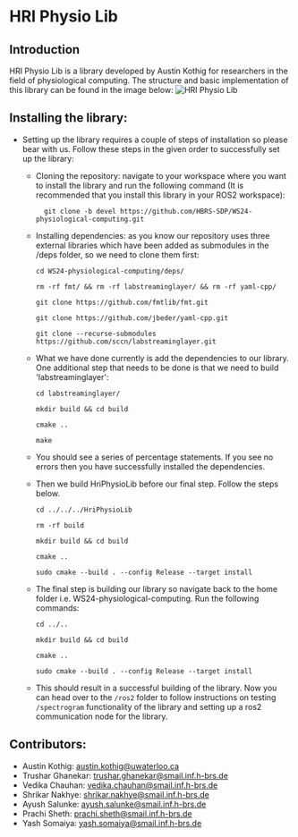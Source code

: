 # HRI Physio Lib 
## Introduction
HRI Physio Lib is a library developed by Austin Kothig for researchers in the field of physiological computing. The structure and basic implementation of this library can be found in the image below:
![HRI Physio Lib](https://github.com/user-attachments/assets/894adccd-6bd8-4dcc-8718-edef5a2d8647)

## Installing the library:
- Setting up the library requires a couple of steps of installation so please bear with us. Follow these steps in the given order to successfully set up the library:
  - Cloning the repository: navigate to your workspace where you want to install the library and run the following command (It is recommended that you install this library in your ROS2 workspace):<br>
    ```
      git clone -b devel https://github.com/HBRS-SDP/WS24-physiological-computing.git
    ```
    
  - Installing dependencies: as you know our repository uses three external libraries which have been added as submodules in the /deps folder, so we need to clone them first:<br>
      ```
    cd WS24-physiological-computing/deps/
      ```
      ```
    rm -rf fmt/ && rm -rf labstreaminglayer/ && rm -rf yaml-cpp/
      ```
      ```
    git clone https://github.com/fmtlib/fmt.git
      ```
      ```
    git clone https://github.com/jbeder/yaml-cpp.git
      ```
      ```
    git clone --recurse-submodules https://github.com/sccn/labstreaminglayer.git
      ```
    
  - What we have done currently is add the dependencies to our library. One additional step that needs to be done is that we need to build 'labstreaminglayer':
      ```
    cd labstreaminglayer/
      ```
      ```
    mkdir build && cd build
      ```
      ```
    cmake ..
      ```
      ```
    make
      ```
  - You should see a series of percentage statements. If you see no errors then you have successfully installed the dependencies.
  - Then we build HriPhysioLib before our final step. Follow the steps below.
     ```
     cd ../../../HriPhysioLib
     ```
     ```
     rm -rf build
     ```
     ```
     mkdir build && cd build
     ```
    ```
    cmake ..
    ```
    ```
    sudo cmake --build . --config Release --target install
    ```
  - The final step is building our library so navigate back to the home folder i.e. WS24-physiological-computing. Run the following commands:
      ```
      cd ../..
      ```
      ```
      mkdir build && cd build
      ```
      ```
      cmake ..
      ```
      ```
      sudo cmake --build . --config Release --target install
      ```
  - This should result in a successful building of the library. Now you can head over to the `/ros2` folder to follow instructions on testing `/spectrogram` functionality of the library and setting up a ros2 communication node for the library.


## Contributors:
- Austin Kothig: austin.kothig@uwaterloo.ca
- Trushar Ghanekar: trushar.ghanekar@smail.inf.h-brs.de
- Vedika Chauhan: vedika.chauhan@smail.inf.h-brs.de
- Shrikar Nakhye: shrikar.nakhye@smail.inf.h-brs.de
- Ayush Salunke: ayush.salunke@smail.inf.h-brs.de
- Prachi Sheth: prachi.sheth@smail.inf.h-brs.de
- Yash Somaiya: yash.somaiya@smail.inf.h-brs.de

      
      
  
